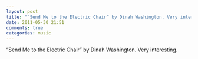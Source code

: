 ```yaml
---
layout: post
title: "“Send Me to the Electric Chair” by Dinah Washington. Very interesting."
date: 2011-05-30 21:51
comments: true
categories: music
---
```


“Send Me to the Electric Chair” by Dinah Washington. Very interesting.

